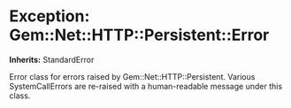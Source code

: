 # Exception: Gem::Net::HTTP::Persistent::Error
**Inherits:** StandardError
    

Error class for errors raised by Gem::Net::HTTP::Persistent.  Various
SystemCallErrors are re-raised with a human-readable message under this class.



